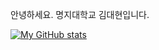안녕하세요.
명지대학교
김대현입니다.


[![My GitHub stats](https://github-readme-stats.vercel.app/api?username=Dh3356)](https://github.com/Dh3356/github-readme-stats)
